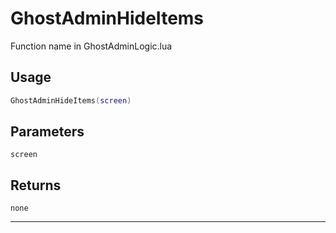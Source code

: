 # GhostAdminHideItems
Function name in GhostAdminLogic.lua
## Usage
```lua
GhostAdminHideItems(screen)
```
## Parameters
`screen`
## Returns
`none`

---